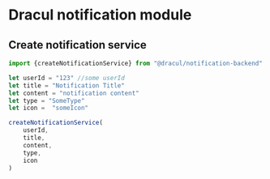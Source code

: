 # Dracul notification module


## Create notification service

```js
import {createNotificationService} from "@dracul/notification-backend"

let userId = "123" //some userId
let title = "Notification Title"
let content = "notification content"
let type = "SomeType"
let icon =  "someIcon"

createNotificationService(
    userId,
    title,
    content,
    type,
    icon
)
```
